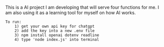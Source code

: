 This is a AI project I am developing that will serve four functions for me. I am also using it
as a learning tool for myself on how AI works.

    To run:
        1) get your own api key for chatgpt
        2) add the key into a new .env file
        3) npm install openai dotenv readline
        4) type 'node index.js' into terminal
